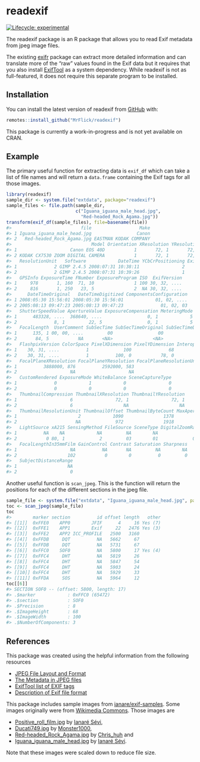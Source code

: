 
<!-- README.md is generated from README.Rmd. Please edit that file -->

# readexif

<!-- badges: start -->

[![Lifecycle:
experimental](https://img.shields.io/badge/lifecycle-experimental-orange.svg)](https://www.tidyverse.org/lifecycle/#experimental)
<!-- badges: end -->

The readexif package is an R package that allows you to read Exif
metadata from jpeg image files.

The existing [exifr](https://cran.r-project.org/package=exifr) package
can extract more detailed information and can translate more of the
“raw” values found in the Exif data but it requires that you also
install [ExifTool](https://exiftool.org/) as a system dependency. While
readexif is not as full-featured, it does not require this separate
program to be installed.

## Installation

You can install the latest version of readexif from
[GitHub](https://github.com/) with:

``` r
remotes::install_github("MrFlick/readexif")
```

This package is currently a work-in-progress and is not yet available on
CRAN.

## Example

The primary useful function for extracting data is `exif_df` which can
take a list of file names and will return a `data.frame` containing the
Exif tags for all those images.

``` r
library(readexif)
sample_dir <- system.file("extdata", package="readexif")
sample_files <- file.path(sample_dir, 
                          c("Iguana_iguana_male_head.jpg", 
                            "Red-headed_Rock_Agama.jpg"))
transform(exif_df(sample_files), file=basename(file))
#>                          file                  Make
#> 1 Iguana_iguana_male_head.jpg                 Canon
#> 2   Red-headed_Rock_Agama.jpg EASTMAN KODAK COMPANY
#>                              Model Orientation XResolution YResolution
#> 1                    Canon EOS 40D           1       72, 1       72, 1
#> 2 KODAK CX7530 ZOOM DIGITAL CAMERA           1       72, 1       72, 1
#>   ResolutionUnit   Software            DateTime YCbCrPositioning ExifOffset
#> 1              2 GIMP 2.4.5 2008:07:31 10:38:11                2        214
#> 2              2 GIMP 2.4.5 2008:07:31 10:39:26                1        248
#>   GPSInfo ExposureTime FNumber ExposureProgram ISO  ExifVersion
#> 1     978       1, 160  71, 10               1 100 30, 32, ....
#> 2     816       1, 250   23, 5               2  NA 30, 32, ....
#>      DateTimeOriginal   DateTimeDigitized ComponentsConfiguration
#> 1 2008:05:30 15:56:01 2008:05:30 15:56:01            01, 02, ....
#> 2 2005:08:13 09:47:23 2005:08:13 09:47:23              01, 02, 03
#>   ShutterSpeedValue ApertureValue ExposureCompensation MeteringMode Flash
#> 1      483328, ....  368640, ....                 0, 1            5     9
#> 2              8, 1         22, 5                 0, 1            5    24
#>   FocalLength  UserComment SubSecTime SubSecTimeOriginal SubSecTimeDigitized
#> 1      135, 1 00, 00, ....         00                 00                  00
#> 2       84, 5           NA       <NA>               <NA>                <NA>
#>   FlashpixVersion ColorSpace PixelXDimension PixelYDimension InteropOffset
#> 1    30, 31, ....          1             100              68           948
#> 2    30, 31, ....          1          100, 0           78, 0           786
#>   FocalPlaneXResolution FocalPlaneYResolution FocalPlaneResolutionUnit
#> 1          3888000, 876          2592000, 583                        2
#> 2                    NA                    NA                       NA
#>   CustomRendered ExposureMode WhiteBalance SceneCaptureType
#> 1              0            1            0                0
#> 2              0            0            0                0
#>   ThumbnailCompression ThumbnailXResolution ThumbnailYResolution
#> 1                    6                72, 1                72, 1
#> 2                    6                   NA                   NA
#>   ThumbnailResolutionUnit ThumbnailOffset ThumbnailByteCount MaxApertureValue
#> 1                       2            1090               1378               NA
#> 2                      NA             972               1918            22, 5
#>   LightSource xA215 SensingMethod FileSource SceneType DigitalZoomRatio
#> 1          NA    NA            NA         NA        NA               NA
#> 2           0 80, 1             2         03        01             0, 1
#>   FocalLengthIn35mmFilm GainControl Contrast Saturation Sharpness
#> 1                    NA          NA       NA         NA        NA
#> 2                   102           0        0          0         0
#>   SubjectDistanceRange
#> 1                   NA
#> 2                    0
```

Another useful function is `scan_jpeg`. This is the function will return
the positions for each of the different sections in the jpeg file.

``` r
sample_file <- system.file("extdata", "Iguana_iguana_male_head.jpg", package="readexif")
toc <- scan_jpeg(sample_file)
toc
#>        marker section          id offset length   other
#> [[1]]  0xFFE0    APP0        JFIF      4     16 Yes (7)
#> [[2]]  0xFFE1    APP1        Exif     22   2476 Yes (3)
#> [[3]]  0xFFE2    APP2 ICC_PROFILE   2500   3160        
#> [[4]]  0xFFDB     DQT          NA   5662     67        
#> [[5]]  0xFFDB     DQT          NA   5731     67        
#> [[6]]  0xFFC0    SOF0          NA   5800     17 Yes (4)
#> [[7]]  0xFFC4     DHT          NA   5819     26        
#> [[8]]  0xFFC4     DHT          NA   5847     54        
#> [[9]]  0xFFC4     DHT          NA   5903     24        
#> [[10]] 0xFFC4     DHT          NA   5929     33        
#> [[11]] 0xFFDA     SOS          NA   5964     12
toc[[6]]
#> SECTION SOF0 -- (offset: 5800, length: 17)
#> .$marker            : 0xFFC0 (65472)
#> .$section           : SOF0          
#> .$Precision         : 8             
#> .$ImageHeight       : 68            
#> .$ImageWidth        : 100           
#> .$NumberOfComponents: 3
```

## References

This package was created using the helpful information from the
following resources

-   [JPEG File Layout and
    Format](http://vip.sugovica.hu/Sardi/kepnezo/JPEG%20File%20Layout%20and%20Format.htm)
-   [The Metadata in JPEG
    files](https://dev.exiv2.org/projects/exiv2/wiki/The_Metadata_in_JPEG_files)
-   [ExifTool list of EXIF
    tags](https://exiftool.org/TagNames/EXIF.html)
-   [Description of Exif file
    format](https://www.media.mit.edu/pia/Research/deepview/exif.htm)

This package includes sample images from
[ianare/exif-samples](https://github.com/ianare/exif-samples/tree/master/jpg).
Some images originally were from [Wikimedia
Commons](https://commons.wikimedia.org/). Those images are

-   [Positive\_roll\_film.jpg](https://commons.wikimedia.org/wiki/File:Positive_roll_film.jpg)
    by [Ianaré Sévi](https://commons.wikimedia.org/wiki/User:Ianare),
-   [Ducati749.jpg](https://commons.wikimedia.org/wiki/File:Ducati749.jpg)
    by [Monster1000](https://fr.wikipedia.org/wiki/User:Monster1000),
-   [Red-headed\_Rock\_Agama.jpg](https://commons.wikimedia.org/wiki/File:Red-headed_Rock_Agama.jpg)
    by [Chris\_huh](https://commons.wikimedia.org/wiki/User:Chris_huh)
    and
-   [Iguana\_iguana\_male\_head.jpg](https://commons.wikimedia.org/wiki/File:Iguana_iguana_male_head.jpg)
    by [Ianaré Sévi](https://commons.wikimedia.org/wiki/User:Ianare).

Note that these images were scaled down to reduce file size.
